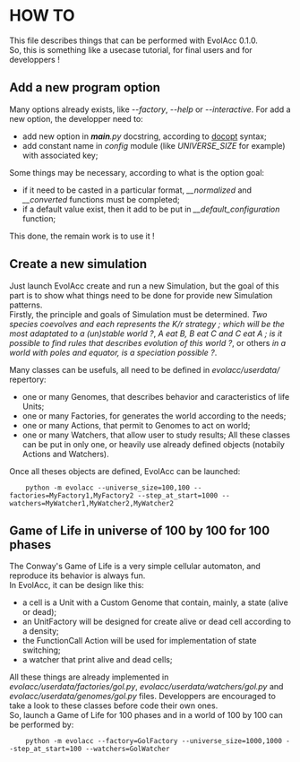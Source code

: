 # HOW TO
This file describes things that can be performed with EvolAcc 0.1.0.  
So, this is something like a usecase tutorial, for final users and for developpers !


## Add a new program option
Many options already exists, like *--factory*, *--help* or *--interactive*.
For add a new option, the developper need to:
- add new option in *__main__.py* docstring, according to [docopt](http://docopt.org/ ) syntax;
- add constant name in *config* module (like *UNIVERSE\_SIZE* for example) with associated key;
  
Some things may be necessary, according to what is the option goal:
- if it need to be casted in a particular format, *__normalized* and *__converted* functions must be completed;
- if a default value exist, then it add to be put in *__default_configuration* function;
  
This done, the remain work is to use it !  


## Create a new simulation 
Just launch EvolAcc create and run a new Simulation, but the goal of this part is to show what things need to be done for provide new Simulation patterns.  
Firstly, the principle and goals of Simulation must be determined. *Two species coevolves and each represents the K/r strategy ; 
which will be the most adaptated to a (un)stable world ?*, *A eat B, B eat C and C eat A ; is it possible to find rules that describes evolution of this world ?*, 
or others *in a world with poles and equator, is a speciation possible ?*.
  
Many classes can be usefuls, all need to be defined in *evolacc/userdata/* repertory:
- one or many Genomes, that describes behavior and caracteristics of life Units;
- one or many Factories, for generates the world according to the needs;
- one or many Actions, that permit to Genomes to act on world;
- one or many Watchers, that allow user to study results;
All these classes can be put in only one, or heavily use already defined objects (notabily Actions and Watchers).

Once all theses objects are defined, EvolAcc can be launched:

        python -m evolacc --universe_size=100,100 --factories=MyFactory1,MyFactory2 --step_at_start=1000 --watchers=MyWatcher1,MyWatcher2,MyWatcher2


## Game of Life in universe of 100 by 100 for 100 phases
The Conway's Game of Life is a very simple cellular automaton, 
and reproduce its behavior is always fun.  
In EvolAcc, it can be design like this:
- a cell is a Unit with a Custom Genome that contain, mainly, a state (alive or dead);
- an UnitFactory will be designed for create alive or dead cell according to a density;
- the FunctionCall Action will be used for implementation of state switching; 
- a watcher that print alive and dead cells;

All these things are already implemented in *evolacc/userdata/factories/gol.py*, *evolacc/userdata/watchers/gol.py* and *evolacc/userdata/genomes/gol.py* files.
Developpers are encouraged to take a look to these classes before code their own ones.  
So, launch a Game of Life for 100 phases and in a world of 100 by 100 can be performed by:

        python -m evolacc --factory=GolFactory --universe_size=1000,1000 --step_at_start=100 --watchers=GolWatcher



